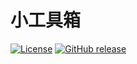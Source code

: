 # 小工具箱
[![License](https://img.shields.io/github/license/lishuyu69/toolbox)](https://github.com/lishuyu69/toolbox/blob/master/LICENSE)
[![GitHub release](https://img.shields.io/github/v/release/lishuyu69/toolbox?include_prereleases)](https://github.com/lishuyu69/toolbox/releases)
